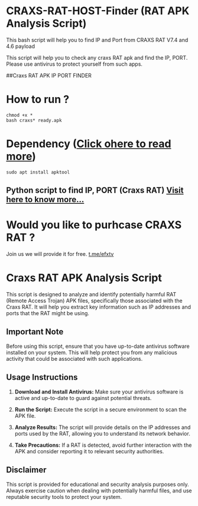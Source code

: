 # CRAXS-RAT-HOST-Finder (RAT APK Analysis Script)
This bash script will help you to find IP and Port from CRAXS RAT V7.4 and 4.6 payload

This script will help you to check any craxs RAT apk and find the IP, PORT. Please use antivirus to protect yourself from such apps.

##Craxs RAT APK IP PORT FINDER

# How to run ?
```
chmod +x *
bash craxs* ready.apk
```

# Dependency ([Click ohere to read more](https://github.com/efxtv/Apktool-Latest-Ubuntu-Termux-Kali-Linux-))
```
sudo apt install apktool
```

## Python script to find IP, PORT (Craxs RAT) [Visit here to know more...](https://github.com/efxtv/Python-Telegram-Bots/tree/main/craxsIP_finder)

# Would you like to purhcase CRAXS RAT ?
Join us we will provide it for free. 
[t.me/efxtv](https://t.me/efxtv)

##

# Craxs RAT APK Analysis Script

This script is designed to analyze and identify potentially harmful RAT (Remote Access Trojan) APK files, specifically those associated with the Craxs RAT. It will help you extract key information such as IP addresses and ports that the RAT might be using.

## Important Note

Before using this script, ensure that you have up-to-date antivirus software installed on your system. This will help protect you from any malicious activity that could be associated with such applications.

## Usage Instructions

1. **Download and Install Antivirus:** Make sure your antivirus software is active and up-to-date to guard against potential threats.

2. **Run the Script:** Execute the script in a secure environment to scan the APK file.

3. **Analyze Results:** The script will provide details on the IP addresses and ports used by the RAT, allowing you to understand its network behavior.

4. **Take Precautions:** If a RAT is detected, avoid further interaction with the APK and consider reporting it to relevant security authorities.

## Disclaimer

This script is provided for educational and security analysis purposes only. Always exercise caution when dealing with potentially harmful files, and use reputable security tools to protect your system.



